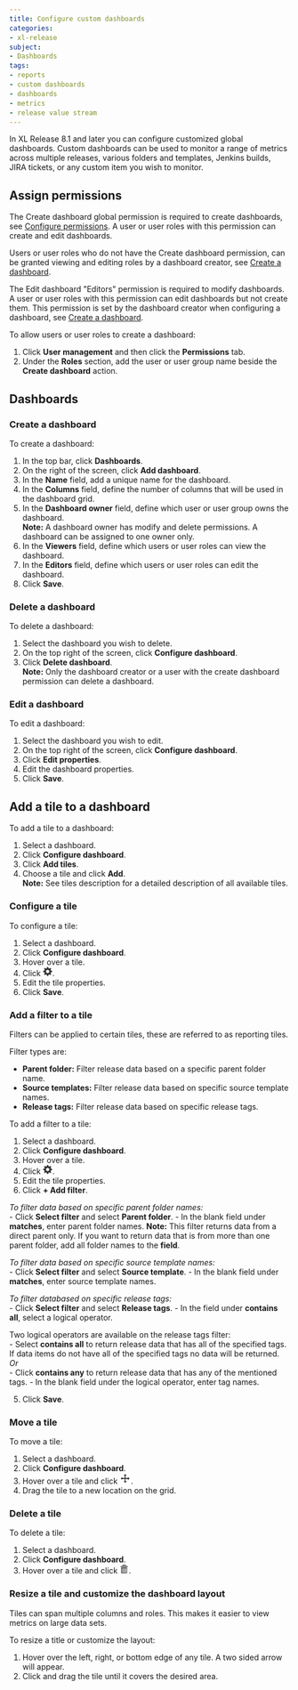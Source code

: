 ```yaml
---
title: Configure custom dashboards
categories:
- xl-release
subject:
- Dashboards
tags:
- reports
- custom dashboards
- dashboards
- metrics
- release value stream
---
```


In XL Release 8.1 and later you can configure customized global dashboards. Custom dashboards can be used to monitor a range of metrics across multiple releases, various folders and templates, Jenkins builds, JIRA tickets, or any custom item you wish to monitor.

## Assign permissions
The Create dashboard global permission is required to create dashboards, see [Configure permissions](/xl-release/how-to/configure-permissions.html). A user or user roles with this permission can create and edit dashboards.

Users or user roles who do not have the Create dashboard permission, can be granted viewing and editing roles by a dashboard creator, see [Create a dashboard](#create-a-dashboard).

The Edit dashboard "Editors" permission is required to modify dashboards. A user or user roles with this permission can edit dashboards but not create them. This permission is set by the dashboard creator when configuring a dashboard, see [Create a dashboard](#create-a-dashboard).

To allow users or user roles to create a dashboard:
1. Click **User management** and then click the **Permissions** tab.
2. Under the **Roles** section, add the user or user group name beside the **Create dashboard** action.

## Dashboards

### Create a dashboard
To create a dashboard:
1. In the top bar, click **Dashboards**.
2. On the right of the screen, click **Add dashboard**.
3. In the **Name** field, add a unique name for the dashboard.
4. In the **Columns** field, define the number of columns that will be used in the dashboard grid.
5. In the **Dashboard owner** field, define which user or user group owns the dashboard.    
 **Note:** A dashboard owner has modify and delete permissions. A dashboard can be assigned to one owner only.
6. In the **Viewers** field, define which users or user roles can view the dashboard.
7. In the **Editors** field, define which users or user roles can edit the dashboard.
8. Click **Save**.

### Delete a dashboard
To delete a dashboard:
1. Select the dashboard you wish to delete.
1. On the top right of the screen, click **Configure dashboard**.
2. Click **Delete dashboard**.    
**Note:** Only the dashboard creator or a user with the create dashboard permission can delete a dashboard.

### Edit a dashboard
To edit a dashboard:
1. Select the dashboard you wish to edit.
1. On the top right of the screen, click **Configure dashboard**.
2. Click **Edit properties**.
3. Edit the dashboard properties.
4. Click **Save**.

## Add a tile to a dashboard
To add a tile to a dashboard:
1. Select a dashboard.
2. Click **Configure dashboard**.
3. Click **Add tiles**.
4. Choose a tile and click **Add**.    
**Note:** See tiles description for a detailed description of all available tiles.

### Configure a tile
To configure a tile:
1. Select a dashboard.
1. Click **Configure dashboard**.
1. Hover over a tile.
1. Click ![Gear icon](/images/button_configure_tile.png).
1. Edit the tile properties.
1. Click **Save**.

### Add a filter to a tile
Filters can be applied to certain tiles, these are referred to as reporting tiles.

Filter types are:
- **Parent folder:** Filter release data based on a specific parent folder name.
- **Source templates:** Filter release data based on specific source template names.
- **Release tags:** Filter release data based on specific release tags.

To add a filter to a tile:
1. Select a dashboard.
1. Click **Configure dashboard**.
1. Hover over a tile.
1. Click ![Gear icon](/images/button_configure_tile.png).
1. Edit the tile properties.
1. Click **+ Add filter**.    

  *To filter data based on specific parent folder names:*    
      - Click **Select filter** and select **Parent folder**.
      - In the blank field under **matches**, enter parent folder names.
      **Note:** This filter returns data from a direct parent only. If you want to return data that is from more than one parent folder, add all folder names to the **field**.

  *To filter data based on specific source template names:*    
      - Click **Select filter** and select **Source template**.
      - In the blank field under **matches**, enter source template names.

  *To filter databased on specific release tags:*    
      - Click **Select filter** and select **Release tags**.
      - In the field under **contains all**, select a logical operator.

   Two logical operators are available on the release tags filter:    
      - Select **contains all** to return release data that has all of the specified tags. If data items do not have all of the specified tags no data will be returned.  
      *Or*    
      - Click **contains any** to return release data that has any of the mentioned tags.
      - In the blank field under the logical operator, enter tag names.  

5. Click **Save**.  

### Move a tile
To move a tile:
1. Select a dashboard.
1. Click **Configure dashboard**.
1. Hover over a tile and click ![Move icon](/images/button-move-tile.png).
1. Drag the tile to a new location on the grid.

### Delete a tile
To delete a tile:
1. Select a dashboard.
1. Click **Configure dashboard**.
1. Hover over a tile and click ![Delete icon](/images/button-delete-tile2.png).

### Resize a tile and customize the dashboard layout
Tiles can span multiple columns and roles. This makes it easier to view metrics on large data sets.

To resize a title or customize the layout:
1. Hover over the left, right, or bottom edge of any tile. A two sided arrow will appear.
2. Click and drag the tile until it covers the desired area.
